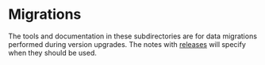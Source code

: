 # Migrations
The tools and documentation in these subdirectories are for data migrations 
performed during version upgrades. The notes with 
[releases](https://github.com/draios/sysdigcloud-kubernetes/releases) 
will specify when they should be used.

